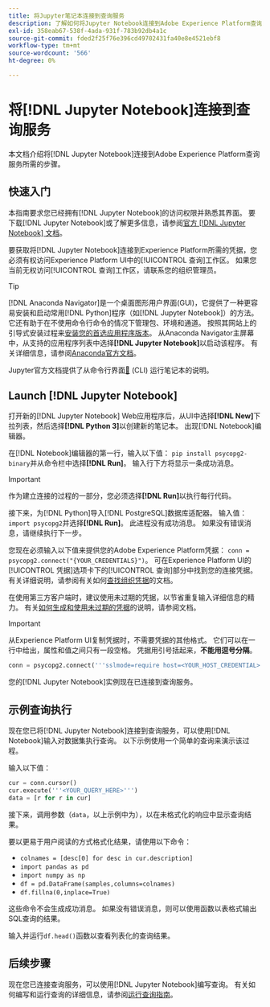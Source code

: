 ```yaml
---
title: 将Jupyter笔记本连接到查询服务
description: 了解如何将Jupyter Notebook连接到Adobe Experience Platform查询服务。
exl-id: 358eab67-538f-4ada-931f-783b92db4a1c
source-git-commit: fded2f25f76e396cd49702431fa40e8e4521ebf8
workflow-type: tm+mt
source-wordcount: '566'
ht-degree: 0%

---
```


# 将[!DNL Jupyter Notebook]连接到查询服务

本文档介绍将[!DNL Jupyter Notebook]连接到Adobe Experience Platform查询服务所需的步骤。

## 快速入门

本指南要求您已经拥有[!DNL Jupyter Notebook]的访问权限并熟悉其界面。 要下载[!DNL Jupyter Notebook]或了解更多信息，请参阅[官方 [!DNL Jupyter Notebook] 文档](https://jupyter.org/)。

要获取将[!DNL Jupyter Notebook]连接到Experience Platform所需的凭据，您必须有权访问Experience Platform UI中的[!UICONTROL 查询]工作区。 如果您当前无权访问[!UICONTROL 查询]工作区，请联系您的组织管理员。

>[!TIP]
>
>[!DNL Anaconda Navigator]是一个桌面图形用户界面(GUI)，它提供了一种更容易安装和启动常用[!DNL Python]程序（如[!DNL Jupyter Notebook]）的方法。 它还有助于在不使用命令行命令的情况下管理包、环境和通道。
>按照其网站上的引导式安装过程来[安装您的首选应用程序版本](https://docs.anaconda.com/anaconda/install/)。
>从Anaconda Navigator主屏幕中，从支持的应用程序列表中选择&#x200B;**[!DNL Jupyter Notebook]**&#x200B;以启动该程序。
>有关详细信息，请参阅[Anaconda官方文档](https://docs.anaconda.com/anaconda/navigator/)。

Jupyter官方文档提供了从命令行界面[&#128279;](https://docs.jupyter.org/en/latest/running.html#how-do-i-open-a-specific-notebook) (CLI) 运行笔记本的说明。

## Launch [!DNL Jupyter Notebook]

打开新的[!DNL Jupyter Notebook] Web应用程序后，从UI中选择&#x200B;**[!DNL New]**&#x200B;下拉列表，然后选择&#x200B;**[!DNL Python 3]**&#x200B;以创建新的笔记本。 出现[!DNL Notebook]编辑器。

在[!DNL Notebook]编辑器的第一行，输入以下值： `pip install psycopg2-binary`并从命令栏中选择&#x200B;**[!DNL Run]**。 输入行下方将显示一条成功消息。

>[!IMPORTANT]
>
>作为建立连接的过程的一部分，您必须选择&#x200B;**[!DNL Run]**&#x200B;以执行每行代码。

接下来，为[!DNL Python]导入[!DNL PostgreSQL]数据库适配器。 输入值： `import psycopg2`并选择&#x200B;**[!DNL Run]**。 此进程没有成功消息。 如果没有错误消息，请继续执行下一步。

您现在必须输入以下值来提供您的Adobe Experience Platform凭据： `conn = psycopg2.connect("{YOUR_CREDENTIALS}")`。 可在Experience Platform UI的[!UICONTROL 凭据]选项卡下的[!UICONTROL 查询]部分中找到您的连接凭据。 有关详细说明，请参阅有关如何[查找组织凭据](../ui/credentials.md)的文档。

在使用第三方客户端时，建议使用未过期的凭据，以节省重复输入详细信息的精力。 有关[如何生成和使用未过期的凭据](../ui/credentials.md#non-expiring-credentials)的说明，请参阅文档。

>[!IMPORTANT]
>
>从Experience Platform UI复制凭据时，不需要凭据的其他格式。 它们可以在一行中给出，属性和值之间只有一段空格。 凭据用引号括起来，**不能用逗号分隔**。

```python
conn = psycopg2.connect('''sslmode=require host=<YOUR_HOST_CREDENTIAL> port=80 dbname=prod:all user=<YOUR_ORGANIZATION_ID> password=<YOUR_PASSWORD>''')"
```

您的[!DNL Jupyter Notebook]实例现在已连接到查询服务。

## 示例查询执行

现在您已将[!DNL Jupyter Notebook]连接到查询服务，可以使用[!DNL Notebook]输入对数据集执行查询。 以下示例使用一个简单的查询来演示该过程。

输入以下值：

```python
cur = conn.cursor()
cur.execute('''<YOUR_QUERY_HERE>''')
data = [r for r in cur]
```

接下来，调用参数（`data`，以上示例中为），以在未格式化的响应中显示查询结果。

要以更易于用户阅读的方式格式化结果，请使用以下命令：

- `colnames = [desc[0] for desc in cur.description]`
- `import pandas as pd`
- `import numpy as np`
- `df = pd.DataFrame(samples,columns=colnames)`
- `df.fillna(0,inplace=True)`

这些命令不会生成成功消息。 如果没有错误消息，则可以使用函数以表格式输出SQL查询的结果。

输入并运行`df.head()`函数以查看列表化的查询结果。

## 后续步骤

现在您已连接查询服务，可以使用[!DNL Jupyter Notebook]编写查询。 有关如何编写和运行查询的详细信息，请参阅[运行查询指南](../best-practices/writing-queries.md)。
